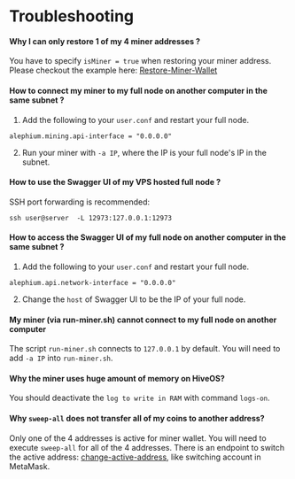 # Troubleshooting

#### Why I can only restore 1 of my 4 miner addresses ?

You have to specify `isMiner = true` when restoring your miner address. Please checkout the example here: [Restore-Miner-Wallet](GPU-Miner-Guide.md#restore-your-miner-wallet)

#### How to connect my miner to my full node on another computer in the same subnet ?

1. Add the following to your `user.conf` and restart your full node.
```
alephium.mining.api-interface = "0.0.0.0"
```
2. Run your miner with `-a IP`, where the IP is your full node's IP in the subnet.

#### How to use the Swagger UI of my VPS hosted full node ?

SSH port forwarding is recommended:
```
ssh user@server  -L 12973:127.0.0.1:12973
```

#### How to access the Swagger UI of my full node on another computer in the same subnet ?

1. Add the following to your `user.conf` and restart your full node.
```
alephium.api.network-interface = "0.0.0.0"
```
2. Change the `host` of Swagger UI to be the IP of your full node.

#### My miner (via run-miner.sh) cannot connect to my full node on another computer

The script `run-miner.sh` connects to `127.0.0.1` by default. You will need to add `-a IP` into `run-miner.sh`.

#### Why the miner uses huge amount of memory on HiveOS?

You should deactivate the `log to write in RAM` with command `logs-on`.

#### Why `sweep-all` does not transfer all of my coins to another address?

Only one of the 4 addresses is active for miner wallet. You will need to execute `sweep-all` for all of the 4 addresses. There is an endpoint to switch the active address: [change-active-address](GPU-Miner-Guide.md#change-your-active-address), like switching account in MetaMask.
